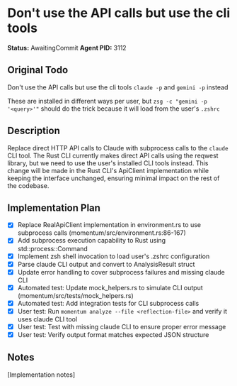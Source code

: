 # Don't use the API calls but use the cli tools
**Status:** AwaitingCommit
**Agent PID:** 3112

## Original Todo
Don't use the API calls but use the cli tools `claude -p` and `gemini -p` instead

These are installed in different ways per user, but `zsg -c "gemini -p '<query>'"` should do the trick because it will load from the user's `.zshrc`

## Description
Replace direct HTTP API calls to Claude with subprocess calls to the `claude` CLI tool. The Rust CLI currently makes direct API calls using the reqwest library, but we need to use the user's installed CLI tools instead. This change will be made in the Rust CLI's ApiClient implementation while keeping the interface unchanged, ensuring minimal impact on the rest of the codebase.

## Implementation Plan
- [x] Replace RealApiClient implementation in environment.rs to use subprocess calls (momentum/src/environment.rs:86-167)
- [x] Add subprocess execution capability to Rust using std::process::Command
- [x] Implement zsh shell invocation to load user's .zshrc configuration
- [x] Parse claude CLI output and convert to AnalysisResult struct
- [x] Update error handling to cover subprocess failures and missing claude CLI
- [x] Automated test: Update mock_helpers.rs to simulate CLI output (momentum/src/tests/mock_helpers.rs)
- [x] Automated test: Add integration tests for CLI subprocess calls
- [x] User test: Run `momentum analyze --file <reflection-file>` and verify it uses claude CLI tool
- [x] User test: Test with missing claude CLI to ensure proper error message
- [x] User test: Verify output format matches expected JSON structure

## Notes
[Implementation notes]